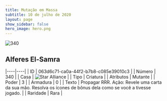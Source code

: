 ```yaml
---
title: Mutação em Massa
subtitle: 10 de julho de 2020
layout: page
show_sidebar: false
hero_image: hero.png
---
```


![340](https://cdn.keyforgegame.com/media/card_front/pt/479_340_V78RJ628Q2MG_pt.png)

## Alferes El-Samra

|----|----|
| ID | 063d6c71-ca0a-44f2-b7b8-c085e39010c3 |
| Número | 340 |
| Casa | ![Star Alliance](https://archonarcana.com/images/thumb/7/7d/Star_Alliance.png/22px-Star_Alliance.png "Aliança Estelar") |
| Tipo | Criatura |
| Atributos | Mutante |
| Poder | 3 |
| Armadura | 0 |
| Texto | Propagar RRR.  Ação: Revele uma carta da sua mão. Resolva os ícones de bônus dela como se você a tivesse jogado. |
| Raridade | Rara |
